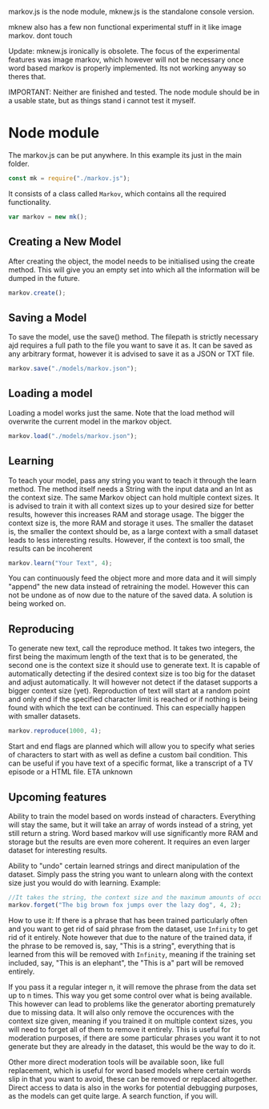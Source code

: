 markov.js is the node module, mknew.js is the standalone console version. 

mknew also has a few non functional experimental stuff in it like image markov. dont touch

Update: mknew.js ironically is obsolete. The focus of the experimental features was image markov, which however will not be necessary once word based markov is properly implemented. Its not working anyway so theres that. 

IMPORTANT: Neither are finished and tested. The node module should be in a usable state, but as things stand i cannot test it myself. 

# Node module

The markov.js can be put anywhere. In this example its just in the main folder. 

```js
const mk = require("./markov.js");
```

It consists of a class called `Markov`, which contains all the required functionality. 

```js
var markov = new mk();
```

## Creating a New Model

After creating the object, the model needs to be initialised using the create method. This will give you an empty set into which all the information will be dumped in the future. 

```js
markov.create();
```

## Saving a Model

To save the model, use the save() method. The filepath is strictly necessary ajd requires a full path to the file you want to save it as. 
It can be saved as any arbitrary format, however it is advised to save it as a JSON or TXT file. 

```js
markov.save("./models/markov.json");
```

## Loading a model

Loading a model works just the same. Note that the load method will overwrite the current model in the markov object. 

```js
markov.load("./models/markov.json");
```

## Learning

To teach your model, pass any string you want to teach it through the learn method. 
The method itself needs a String with the input data and an Int as the context size. 
The same Markov object can hold multiple context sizes. It is advised to train it with all context sizes up to your desired size for better results, however this increases RAM and storage usage. 
The bigger the context size is, the more RAM and storage it uses. The smaller the dataset is, the smaller the context should be, as a large context with a small dataset leads to less interesting results. However, if the context is too small, the results can be incoherent 


```js
markov.learn("Your Text", 4);
```

You can continuously feed the object more and more data and it will simply "append" the new data instead of retraining the model. However this can not be undone as of now due to the nature of the saved data. A solution is being worked on. 

## Reproducing

To generate new text, call the reproduce method. It takes two integers, the first being the maximum length of the text that is to be generated, the second one is the context size it should use to generate text. 
It is capable of automatically detecting if the desired context size is too big for the dataset and adjust automatically. It will however not detect if the dataset supports a bigger context size (yet). 
Reproduction of text will start at a random point and only end if the specified character limit is reached or if nothing is being found with which the text can be continued. This can especially happen with smaller datasets. 

```js
markov.reproduce(1000, 4);
```

Start and end flags are planned which will allow you to specify what series of characters to start with as well as define a custom bail condition. This can be useful if you have text of a specific format, like a transcript of a TV episode or a HTML file. ETA unknown

## Upcoming features

Ability to train the model based on words instead of characters. Everything will stay the same, but it will take an array of words instead of a string, yet still return a string.
Word based markov will use significantly more RAM and storage but the results are even more coherent. It requires an even larger dataset for interesting results.

Ability to "undo" certain learned strings and direct manipulation of the dataset. Simply pass the string you want to unlearn along with the context size just you would do with learning. Example:

```js
//It takes the string, the context size and the maximum amounts of occurrences that should be removed
markov.forget("The big brown fox jumps over the lazy dog", 4, 2);
```

How to use it: If there is a phrase that has been trained particularly often and you want to get rid of said phrase from the dataset, use `Infinity` to get rid of it entirely.
Note however that due to the nature of the trained data, if the phrase to be removed is, say, "This is a string", everything that is learned from this will be removed with `Infinity`,
meaning if the training set included, say, "This is an elephant", the "This is a" part will be removed entirely.

If you pass it a regular integer n, it will remove the phrase from the data set up to n times. This way you get some control over what is being available. This however can lead to problems like the generator aborting prematurely due to missing data.
It will also only remove the occurences with the context size given, meaning if you trained it on multiple context sizes, you will need to forget all of them to remove it entirely.
This is useful for moderation purposes, if there are some particular phrases you want it to not generate but they are already in the dataset, this would be the way to do it. 

Other more direct moderation tools will be available soon, like full replacement, which is useful for word based models where certain words slip in that you want to avoid, these can be removed or replaced altogether.
Direct access to data is also in the works for potential debugging purposes, as the models can get quite large. A search function, if you will. 
